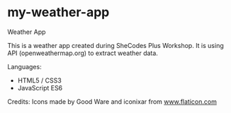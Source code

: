 # my-weather-app

Weather App

This is a weather app created during SheCodes Plus Workshop.
It is using API (openweathermap.org) to extract weather data.

Languages:

- HTML5 / CSS3
- JavaScript ES6

Credits:
Icons made by Good Ware and iconixar from www.flaticon.com
